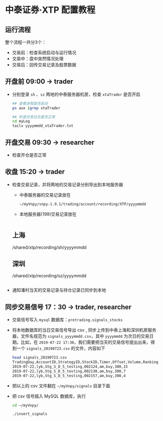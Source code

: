 # 中泰证券·XTP 配置教程

## 运行流程

整个流程一共分3个：
- 交易前：检查系统启动与运行情况
- 交易中：盘中突然情况处理
- 交易后：回传交易记录及股票数据


## 开盘前 09:00 -> trader

- 分别登录 `sh` 、`sz` 两地的中泰服务器机房，检查 `xtaTrader` 是否开启

  ```bash
  ## 查看进程是否启动
  ps aux |grep xtaTrader
  
  ## 检查交易日志是否正常
  cd myLog
  tailx yyyymmdd_xtaTrader.txt
  ```

## 开盘交易 09:30 -> researcher

- 检查开仓是否正常

## 收盘 15:20 -> trader

- 检查交易记录，并将两地的交易记录分别导出到本地服务器

  - 中泰服务器的交易记录放在

    ```bash
    ~/myVnpy/vnpy-1.9.1/trading/account/recording/XTP/yyyymmdd
    ```
    
  - 本地服务器(199)交易记录放在

    ```bash
  ## 上海
    /shared/xtp/recording/sh/yyyymmdd
    
    ## 深圳
    /shared/xtp/recording/sz/yyyymmdd
    ```

- 通知潘村当天的交易记录与持仓记录已同步到本地

## 同步交易信号 17：30 -> trader, researcher

- 交易信号写入 `mysql` 数据库：`pretrading.signals_stocks`

- 将本地数据库的当日交易信号导出 csv , 同步上传到中泰上海和深圳机房服务器，文件名规范为 `signals_yyyymmdd.csv`，其中 `yyyymmdd` 为次日的交易日期。比如，在 `2019-07-22 17:30`，我们需要把当天的交易信号提出出来，得到一个 `signals_20190723.csv` 的文件，内容如下

  ```bash
  head signals_20190723.csv 
  TradingDay,AccountID,StrategyID,StockID,Timer,Offset,Volume,Ranking
  2019-07-22,lyb,Stg_S_D_5_testing,002124,am,buy,300,15
  2019-07-22,lyb,Stg_S_D_5_testing,002138,am,buy,300,7
  2019-07-22,lyb,Stg_S_D_5_testing,002157,am,buy,300,4
  ```
  
- 把以上的 csv 文件翻在 `~/myVnpy/signals` 目录下面

- 把 csv 信号插入 MySQL 数据库，执行

  ```bash
  cd ~/myVnpy/
  
  ./insert_signals
  ```

